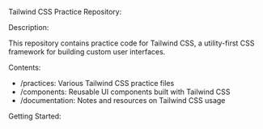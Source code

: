 Tailwind CSS Practice Repository:

Description:

This repository contains practice code for Tailwind CSS, a utility-first CSS framework for building custom user interfaces.

Contents:

- /practices: Various Tailwind CSS practice files
- /components: Reusable UI components built with Tailwind CSS
- /documentation: Notes and resources on Tailwind CSS usage

Getting Started:
